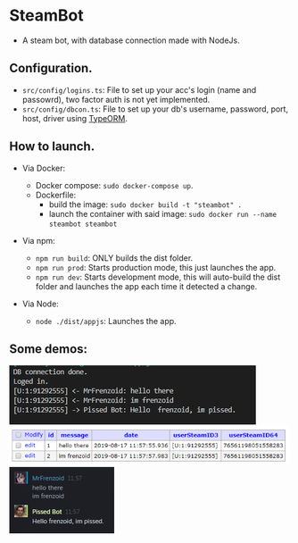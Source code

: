 # SteamBot
- A steam bot, with database connection made with NodeJs.

## Configuration.

- `src/config/logins.ts`: File to set up your acc's login (name and passowrd), two factor auth is not yet implemented.
- `src/config/dbcon.ts`: File to set up your db's username, password, port, host, driver using [TypeORM](https://typeorm.io/).

## How to launch.
- Via Docker: 
  - Docker compose: `sudo docker-compose up`.
  - Dockerfile: 
    - build the image: `sudo docker build -t "steambot" .`
    - launch the container with said image: `sudo docker run --name steambot steambot`

- Via npm:
  - `npm run build`: ONLY builds the dist folder.
  - `npm run prod`: Starts production mode, this just launches the app.
  - `npm run dev`: Starts development mode, this will auto-build the dist folder and launches the app each time it detected a change.

- Via Node:
  - `node ./dist/appjs`: Launches the app.

## Some demos:
![alt text](https://github.com/Frenzoid/SteamBot/blob/master/githubassets/Screenshot_1.png)
![alt text](https://github.com/Frenzoid/SteamBot/blob/master/githubassets/Screenshot_2.png)
![alt text](https://github.com/Frenzoid/SteamBot/blob/master/githubassets/Screenshot_3.png)
